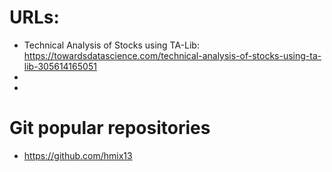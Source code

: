 # URLs:
- Technical Analysis of Stocks using TA-Lib:
    https://towardsdatascience.com/technical-analysis-of-stocks-using-ta-lib-305614165051
- 
- 
# Git popular repositories
- https://github.com/hmix13
